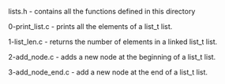 lists.h - contains all the functions defined in this directory

0-print_list.c - prints all the elements of a list_t list.

1-list_len.c - returns the number of elements in a linked list_t list.

2-add_node.c - adds a new node at the beginning of  a list_t list.

3-add_node_end.c - add a new node at the end of a list_t list.
